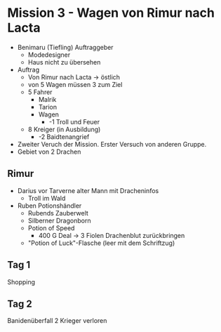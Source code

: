 # Mission 3 - Wagen von Rimur nach Lacta

- Benimaru (Tiefling) Auftraggeber
	- Modedesigner
	- Haus nicht zu übersehen
- Auftrag
	- Von Rimur nach Lacta -> östlich
	- von 5 Wagen müssen 3 zum Ziel
	- 5 Fahrer
		- Malrik
		- Tarion
		- Wagen
			- -1 Troll und Feuer
	- 8 Kreiger (in Ausbildung)
		- -2 Baidtenangrief
- Zweiter Veruch der Mission. Erster Versuch von anderen Gruppe.
- Gebiet von 2 Drachen
##  Rimur
-  Darius vor Tarverne alter Mann mit Dracheninfos
	- Troll im Wald
- Ruben Potionshändler
	- Rubends Zauberwelt
	- Silberner Dragonborn
	- Potion of Speed
		- 400 G Deal -> 3 Fiolen Drachenblut zurückbringen
	- "Potion of Luck"-Flasche (leer mit dem Schriftzug)
## Tag 1
Shopping
## Tag 2
Banidenüberfall
2 Krieger verloren
